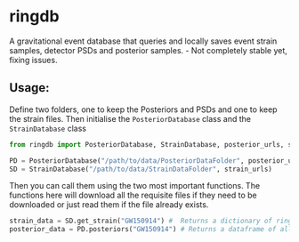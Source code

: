 # ringdb
A gravitational event database that queries and locally saves event strain samples,  detector PSDs and posterior samples. - Not completely stable yet, fixing issues. 

## Usage:
Define two folders, one to keep the Posteriors and PSDs and one to keep the strain files. Then initialise the `PosteriorDatabase` class and the `StrainDatabase` class
```python
from ringdb import PosteriorDatabase, StrainDatabase, posterior_urls, strain_urls

PD = PosteriorDatabase("/path/to/data/PosteriorDataFolder", posterior_urls)
SD = StrainDatabase("/path/to/data/StrainDataFolder", strain_urls)
```

Then you can call them using the two most important functions. The functions here will download all the requisite files if they need to be downloaded or just read them if the file already exists. 

```python
strain_data = SD.get_strain("GW150914") #  Returns a dictionary of ringdown.Data objects indexed by the detector name
posterior_data = PD.posteriors("GW150914") # Returns a dataframe of all the posterior samples
```
